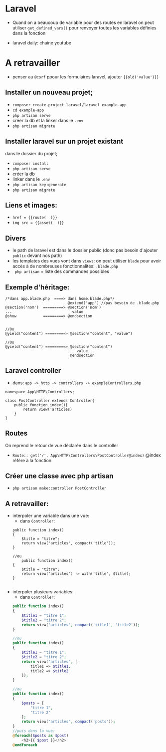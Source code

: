 # Laravel

- Quand on a beaucoup de variable pour des routes en laravel on peut utiliser ``get_defined_vars()`` pour renvoyer toutes les variables définies dans la fonction

- laravel daily: chaine youtube

# A retravailler

- penser au ``@csrf`` ppour les formulaires laravel, ajouter ``{{old('value')}}``

## Installer un nouveau projet;
- ``composer create-project laravel/laravel example-app``
- ``cd example-app``
- ``php artisan serve``
- créer la db et la linker dans le ``.env``
- ``php artisan migrate``

## Installer laravel sur un projet existant
dans le dossier du projet;
- ``composer install``
- ``php artisan serve``
- créer la db
- linker dans le ``.env``
- ``php artisan key:generate``
- ``php artisan migrate``


## Liens et images:
- ``href = {{route(  )}}``
- ``img src = {{asset(  )}}``

## Divers 
- le path de laravel est dans le dossier public (donc pas besoin d'ajouter ``public`` devant nos path)
- les templates des vues vont dans ``views``: on peut utiliser ``blade`` pour avoir accès à de nombreuses fonctionnalités: ``.blade.php``
- `` php artisan`` = liste des commandes possibles

## Exemple d'héritage:
```
/*dans app.blade.php  ====> dans home.blade.php*/
                            @extend("app") //pas besoin de .blade.php
@section('nom')  =========> @section('nom')
...                           value
@show            =========> @endsection


//Ou 
@yield("content") =========> @section("content", "value")

//Ou
@yield("content") =========> @section("content")
                                value
                             @endsection
```

## Laravel controller
+ dans: ``app -> http -> controllers -> exampleControllers.php``
```
namespace App\HTTP\Controllers;

class PostController extends Controller{
    public function index(){
        return view('articles)
    }
}
```

## Routes
On reprend le retour de vue déclarée dans le controller
- ``Route:: get('/', App\HTTP\Controllers\PostController@index)`` @index réfère à la fonction

## Créer une classe avec php artisan
- ``php artisan make:controller PostController``

## A retravailler:
* interpoler une variable dans une vue:
    -  dans ``Controller``:
    ```
    public function index()
    {
        $title = "titre";
        return view("articles", compact('title'));
    }

    //ou
        public function index()
    {
        $title = "titre";
        return view("articles") -> with('title', $title);
    }
     
    ``` 
* interpoler plusieurs variables:
    -  dans ``Controller``:
    ```php
    public function index()
    {
        $title1 = "titre 1";
        $title2 = "titre 2";
        return view("articles", compact('title1', 'title2'));
    }

    //ou
    public function index()
    {
        $title1 = "titre 1";
        $title2 = "titre 2";
        return view("articles", [
            title1 => $title1,
            title2 => $title2
        ]);
    }

    //ou 
    public function index()
    {
        $posts = [
            "titre 1",
            "titre 2"
        ];
        return view("articles", compact('posts'));
    }
    //puis dans la vue:
    @foreach($posts as $post)
        <h2>{{ $post }}</h2>
    @endforeach
     
    ``` 
